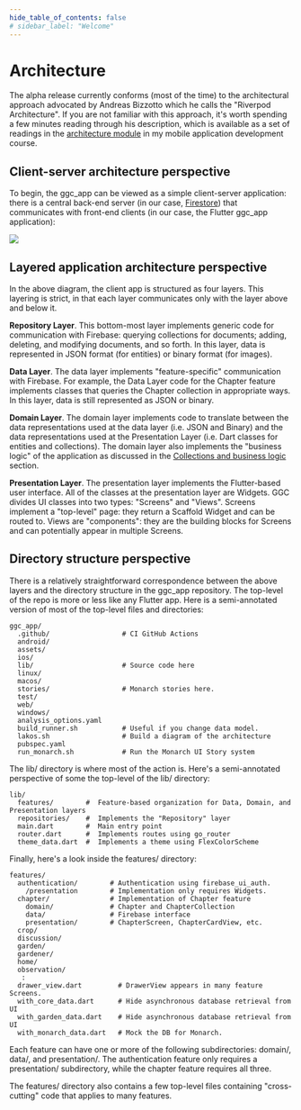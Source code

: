 ```yaml
---
hide_table_of_contents: false
# sidebar_label: "Welcome"
---
```


# Architecture

The alpha release currently conforms (most of the time) to the architectural approach advocated by Andreas Bizzotto which he calls the "Riverpod Architecture".  If you are not familiar with this approach, it's worth spending a few minutes reading through his description, which is available as a set of readings in the [architecture module](https://courses.ics.hawaii.edu/mobile-application-development/modules/architecture/) in my mobile application development course.

## Client-server architecture perspective

To begin, the ggc_app can be viewed as a simple client-server application: there is a central back-end server (in our case, [Firestore](https://firebase.google.com/docs/firestore)) that communicates with front-end clients (in our case, the Flutter ggc_app application):

<img src="/img/develop/alpha-release/ggc-architecture.png"/>

## Layered application architecture perspective

In the above diagram, the client app is structured as four layers. This layering is strict, in that each layer communicates only with the layer above and below it.

**Repository Layer**. This bottom-most layer implements generic code for communication with Firebase: querying collections for documents; adding, deleting, and modifying documents, and so forth. In this layer, data is represented in JSON format (for entities) or binary format (for images).  

**Data Layer**.  The data layer implements "feature-specific" communication with Firebase. For example, the Data Layer code for the Chapter feature implements classes that queries the Chapter collection in appropriate ways. In this layer, data is still represented as JSON or binary.

**Domain Layer**. The domain layer implements code to translate between the data representations used at the data layer (i.e. JSON and Binary) and the data representations used at the Presentation Layer (i.e. Dart classes for entities and collections). The domain layer also implements the "business logic" of the application as discussed in the [Collections and business logic](/docs/develop/alpha-release/design-components/data-model#collections-and-business-logic) section.

**Presentation Layer**. The presentation layer implements the Flutter-based user interface.  All of the classes at the presentation layer are Widgets. GGC divides UI classes into two types: "Screens" and "Views".  Screens implement a "top-level" page: they return a Scaffold Widget and can be routed to.  Views are "components": they are the building blocks for Screens and can potentially appear in multiple Screens.

## Directory structure perspective

There is a relatively straightforward correspondence between the above layers and the directory structure in the ggc_app repository. The top-level of the repo is more or less like any Flutter app.  Here is a semi-annotated version of most of the top-level files and directories: 

```
ggc_app/
  .github/                  # CI GitHub Actions
  android/
  assets/
  ios/
  lib/                      # Source code here
  linux/
  macos/
  stories/                  # Monarch stories here.
  test/
  web/
  windows/
  analysis_options.yaml
  build_runner.sh           # Useful if you change data model.
  lakos.sh                  # Build a diagram of the architecture
  pubspec.yaml
  run_monarch.sh            # Run the Monarch UI Story system
```

The lib/ directory is where most of the action is. Here's a semi-annotated perspective of some the top-level of the lib/ directory:

```
lib/
  features/        #  Feature-based organization for Data, Domain, and Presentation layers
  repositories/    #  Implements the "Repository" layer
  main.dart        #  Main entry point
  router.dart      #  Implements routes using go_router 
  theme_data.dart  #  Implements a theme using FlexColorScheme
```

Finally, here's a look inside the features/ directory:

```
features/
  authentication/        # Authentication using firebase_ui_auth.
    /presentation        # Implementation only requires Widgets.
  chapter/               # Implementation of Chapter feature
    domain/              # Chapter and ChapterCollection
    data/                # Firebase interface
    presentation/        # ChapterScreen, ChapterCardView, etc.
  crop/
  discussion/
  garden/
  gardener/
  home/
  observation/
   :
  drawer_view.dart         # DrawerView appears in many feature Screens.
  with_core_data.dart      # Hide asynchronous database retrieval from UI
  with_garden_data.dart    # Hide asynchronous database retrieval from UI
  with_monarch_data.dart   # Mock the DB for Monarch.
```

Each feature can have one or more of the following subdirectories: domain/, data/, and presentation/.  The authentication feature only requires a presentation/ subdirectory, while the chapter feature requires all three.

The features/ directory also contains a few top-level files containing "cross-cutting" code that applies to many features. 
